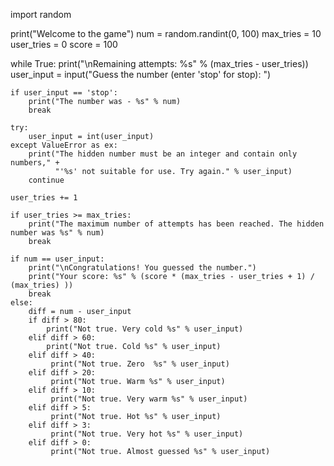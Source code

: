 import random
 
 
print("Welcome to the game")
num = random.randint(0, 100)
max_tries = 10
user_tries = 0
score = 100
 
while True:
    print("\nRemaining attempts: %s" % (max_tries - user_tries))
    user_input = input("Guess the number (enter 'stop' for stop): ")
    
    if user_input == 'stop':
        print("The number was - %s" % num)
        break
    
    try:
        user_input = int(user_input)
    except ValueError as ex:
        print("The hidden number must be an integer and contain only numbers," +
              "'%s' not suitable for use. Try again." % user_input)
        continue
    
    user_tries += 1
    
    if user_tries >= max_tries:
        print("The maximum number of attempts has been reached. The hidden number was %s" % num)
        break
    
    if num == user_input:
        print("\nCongratulations! You guessed the number.")
        print("Your score: %s" % (score * (max_tries - user_tries + 1) / (max_tries) ))
        break
    else:
        diff = num - user_input
        if diff > 80:
            print("Not true. Very cold %s" % user_input)
        elif diff > 60:
            print("Not true. Cold %s" % user_input)
        elif diff > 40:
             print("Not true. Zero  %s" % user_input)
        elif diff > 20:
             print("Not true. Warm %s" % user_input)
        elif diff > 10:
             print("Not true. Very warm %s" % user_input)
        elif diff > 5:
             print("Not true. Hot %s" % user_input)
        elif diff > 3:
             print("Not true. Very hot %s" % user_input)
        elif diff > 0:
             print("Not true. Almost guessed %s" % user_input)
